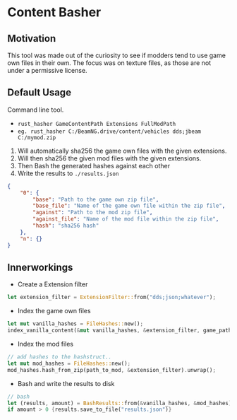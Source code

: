 # Content Basher

## Motivation
This tool was made out of the curiosity to see if modders tend to use game own files in their own. The focus was on texture files, as those are not under a permissive license.

## Default Usage
Command line tool.
- `rust_hasher GameContentPath Extensions FullModPath`
- `eg. rust_hasher C:/BeamNG.drive/content/vehicles dds;jbeam C:/mymod.zip`

1. Will automatically sha256 the game own files with the given extensions.
2. Will then sha256 the given mod files with the given extensions.
3. Then Bash the generated hashes against each other
4. Write the results to `./results.json`
```json
{
	"0": {
		"base": "Path to the game own zip file",
		"base_file": "Name of the game own file within the zip file",
		"against": "Path to the mod zip file",
		"against_file": "Name of the mod file within the zip file",
		"hash": "sha256 hash"
	},
	"n": {}
}
```

## Innerworkings
- Create a Extension filter
```rust
let extension_filter = ExtensionFilter::from("dds;json;whatever");
```
- Index the game own files
```rust
let mut vanilla_hashes = FileHashes::new();
index_vanilla_content(&mut vanilla_hashes, &extension_filter, game_path);
```
- Index the mod files
```rust
// add hashes to the hashstruct.. 
let mut mod_hashes = FileHashes::new();
mod_hashes.hash_from_zip(path_to_mod, &extension_filter).unwrap();
```
- Bash and write the results to disk
```rust
// bash
let (results, amount) = BashResults::from(&vanilla_hashes, &mod_hashes);
if amount > 0 {results.save_to_file("results.json")}
```
